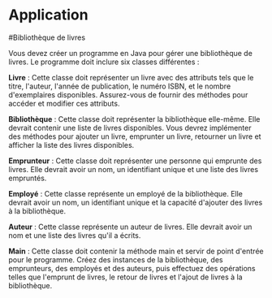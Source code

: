 # Application

#Bibliothèque de livres

Vous devez créer un programme en Java pour gérer une bibliothèque de livres. Le programme doit inclure six classes différentes :

**Livre** : Cette classe doit représenter un livre avec des attributs tels que le titre, l'auteur, l'année de publication, le numéro ISBN, et le nombre d'exemplaires disponibles. Assurez-vous de fournir des méthodes pour accéder et modifier ces attributs.

**Bibliothèque** : Cette classe doit représenter la bibliothèque elle-même. Elle devrait contenir une liste de livres disponibles. Vous devrez implémenter des méthodes pour ajouter un livre, emprunter un livre, retourner un livre et afficher la liste des livres disponibles.

**Emprunteur** : Cette classe doit représenter une personne qui emprunte des livres. Elle devrait avoir un nom, un identifiant unique et une liste des livres empruntés.

**Employé** : Cette classe représente un employé de la bibliothèque. Elle devrait avoir un nom, un identifiant unique et la capacité d'ajouter des livres à la bibliothèque.

**Auteur** : Cette classe représente un auteur de livres. Elle devrait avoir un nom et une liste des livres qu'il a écrits.

**Main** : Cette classe doit contenir la méthode main et servir de point d'entrée pour le programme. Créez des instances de la bibliothèque, des emprunteurs, des employés et des auteurs, puis effectuez des opérations telles que l'emprunt de livres, le retour de livres et l'ajout de livres à la bibliothèque.
